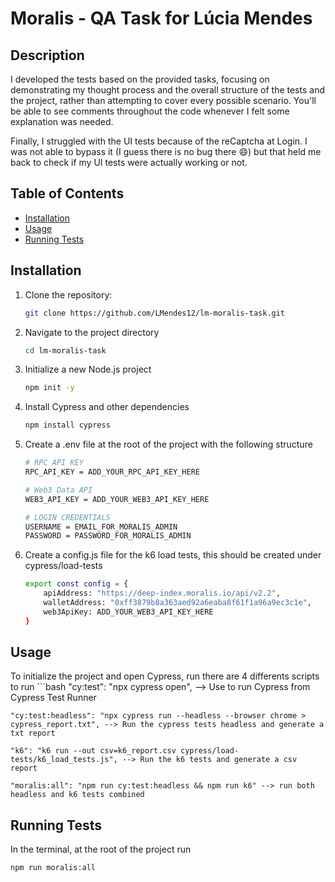# Moralis - QA Task for Lúcia Mendes

## Description

I developed the tests based on the provided tasks, focusing on demonstrating my thought process and the overall structure of the tests and the project, rather than attempting to cover every possible scenario.
You'll be able to see comments throughout the code whenever I felt some explanation was needed.

Finally, I struggled with the UI tests because of the reCaptcha at Login. I was not able to bypass it (I guess there is no bug there 😄) but that held me back to check if my UI tests were actually working or not.

## Table of Contents

- [Installation](#installation)
- [Usage](#usage)
- [Running Tests](#running-tests)


## Installation

1. Clone the repository:

   ```bash
   git clone https://github.com/LMendes12/lm-moralis-task.git
   
2. Navigate to the project directory
   ```bash
   cd lm-moralis-task
3. Initialize a new Node.js project
   ```bash
   npm init -y
4. Install Cypress and other dependencies
   ```bash
   npm install cypress
5. Create a .env file at the root of the project with the following structure
    ```bash
    # RPC API KEY
    RPC_API_KEY = ADD_YOUR_RPC_API_KEY_HERE

    # Web3 Data API
    WEB3_API_KEY = ADD_YOUR_WEB3_API_KEY_HERE
    
    # LOGIN CREDENTIALS
    USERNAME = EMAIL_FOR_MORALIS_ADMIN
    PASSWORD = PASSWORD_FOR_MORALIS_ADMIN

6. Create a config.js file for the k6 load tests, this should be created under cypress/load-tests
    ```bash
    export const config = {
        apiAddress: "https://deep-index.moralis.io/api/v2.2",
        walletAddress: "0xff3879b8a363aed92a6eaba8f61f1a96a9ec3c1e",
        web3ApiKey: ADD_YOUR_WEB3_API_KEY_HERE
    }
    
## Usage
To initialize the project and open Cypress, run there are 4 differents scripts to run
    ```bash
    "cy:test": "npx cypress open",  --> Use to run Cypress from Cypress Test Runner
    
    "cy:test:headless": "npx cypress run --headless --browser chrome > cypress_report.txt", --> Run the cypress tests headless and generate a txt report
    
    "k6": "k6 run --out csv=k6_report.csv cypress/load-tests/k6_load_tests.js", --> Run the k6 tests and generate a csv report
    
    "moralis:all": "npm run cy:test:headless && npm run k6" --> run both headless and k6 tests combined

## Running Tests
In the terminal, at the root of the project run

    npm run moralis:all

   
